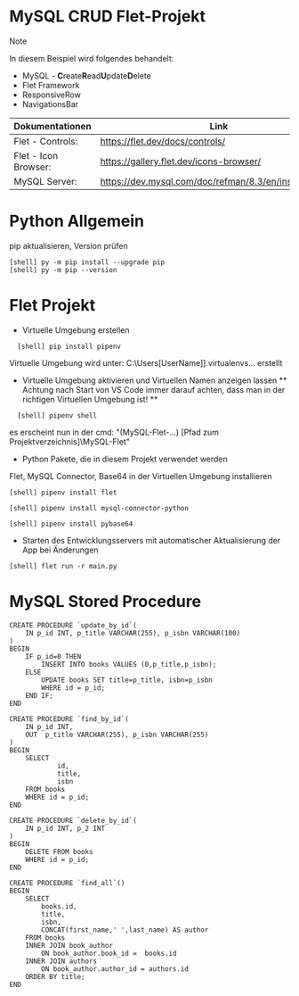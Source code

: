 # MySQL CRUD Flet-Projekt

> [!NOTE]
> In diesem Beispiel wird folgendes behandelt:
> - MySQL - **C**reate**R**ead**U**pdate**D**elete
> - Flet Framework
> - ResponsiveRow
> - NavigationsBar


| Dokumentationen       |  Link                                                    |
| --------------------- | -------------------------------------------------------- |
| Flet - Controls:      | https://flet.dev/docs/controls/                          |
| Flet - Icon Browser:  | https://gallery.flet.dev/icons-browser/                  |
| MySQL Server:		| https://dev.mysql.com/doc/refman/8.3/en/installing.html  |

 
# Python Allgemein

pip aktualisieren, Version prüfen
```Shell
[shell] py -m pip install --upgrade pip
[shell] py -m pip --version
```

# Flet Projekt

* Virtuelle Umgebung erstellen
```Shell  
  [shell] pip install pipenv
```

  Virtuelle Umgebung wird unter: C:\Users\[UserName]]\.virtualenvs\... erstellt

* Virtuelle Umgebung aktivieren und Virtuellen Namen anzeigen lassen
  ** Achtung nach Start von VS Code immer darauf achten, dass man in der richtigen Virtuellen Umgebung ist! **
```Shell
  [shell] pipenv shell
```
  es erscheint nun in der cmd: "(MySQL-Flet-...) [Pfad zum Projektverzeichnis]\MySQL-Flet"

* Python Pakete, die in diesem Projekt verwendet werden

Flet, MySQL Connector, Base64 in der Virtuellen Umgebung installieren

```Shell
[shell] pipenv install flet

[shell] pipenv install mysql-connector-python

[shell] pipenv install pybase64
```

* Starten des Entwicklungsservers mit automatischer Aktualisierung der App bei Änderungen
```Shell
[shell] flet run -r main.py
```

<!--
Allgemeines zu git
==================
https://boolie.org/git-github-anfaenger-tutorial/
-->

# MySQL Stored Procedure

```MySQL
CREATE PROCEDURE `update_by_id`(
	IN p_id INT, p_title VARCHAR(255), p_isbn VARCHAR(100)
)
BEGIN
    IF p_id=0 THEN
		INSERT INTO books VALUES (0,p_title,p_isbn);
    ELSE
		UPDATE books SET title=p_title, isbn=p_isbn
		WHERE id = p_id;
	END IF;
END

CREATE PROCEDURE `find_by_id`(
	IN p_id INT,
    OUT  p_title VARCHAR(255), p_isbn VARCHAR(255)
)
BEGIN
	SELECT 
			id,
			title, 
			isbn
	FROM books 
	WHERE id = p_id;
END

CREATE PROCEDURE `delete_by_id`(
	IN p_id INT, p_2 INT
)
BEGIN
	DELETE FROM books
	WHERE id = p_id;
END

CREATE PROCEDURE `find_all`()
BEGIN
	SELECT 
		books.id,
		title, 
		isbn, 
        CONCAT(first_name,' ',last_name) AS author
	FROM books
	INNER JOIN book_author 
		ON book_author.book_id =  books.id
	INNER JOIN authors
		ON book_author.author_id = authors.id
	ORDER BY title;
END
```
